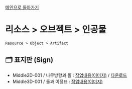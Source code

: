 [메인으로 돌아가기](/README.md)

# 리소스 > 오브젝트 > 인공물 
```
Resource > Object > Artifact
```

## :card_index_dividers: 표지판 (Sign)
- Middle2D-001 / 나무방향과 돌 : [작업내용(이미지)](/Object-Artifact/Middle2D-Sign-001.md) / [다운로드](https://gofile.me/6XDCl/qqF64Hpz1)
- Middle3D-001 / 돌과 이정표 : [작업내용(이미지)](/Object-Artifact/Middle3D-Sign-001.md)

